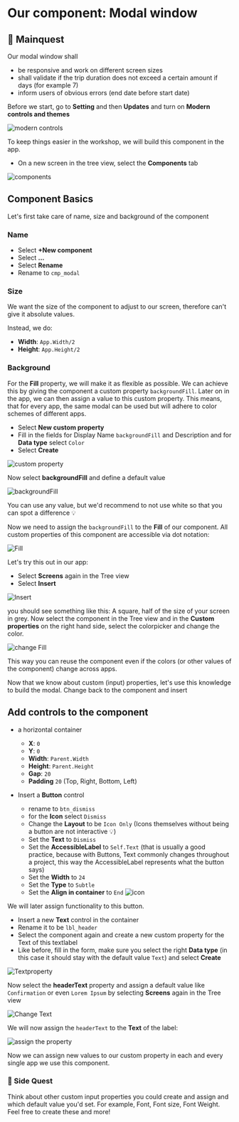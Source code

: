 # Our component: Modal window

## 📝 Mainquest

Our modal window shall

- be responsive and work on different screen sizes
- shall validate if the trip duration does not exceed a certain amount if days (for example 7)
- inform users of obvious errors (end date before start date)

Before we start, go to **Setting** and then **Updates** and turn on **Modern controls and themes**

![modern controls](images/ws_componentModern.png)

To keep things easier in the workshop, we will build this component in the app.

* On a new screen in the tree view, select the **Components** tab

![components](images/ws_componentstab.png)

## Component Basics

Let's first take care of name, size and background of the component

### Name

* Select **+New component**
* Select  **...**
* Select **Rename**
* Rename to `cmp_modal`

### Size

We want the size of the component to adjust to our screen, therefore can't give it absolute values.

Instead, we do:

* **Width**: `App.Width/2`
* **Height**: `App.Height/2`

### Background

For the **Fill** property, we will make it as flexible as possible. We can achieve this by giving the component a custom property `backgroundFill`. Later on in the app, we can then assign a value to this custom property. This means, that for every app, the same modal can be used but will adhere to color schemes of different apps. 

* Select **New custom property**
* Fill in the fields for Display Name `backgroundFill` and Description and for **Data type** select `Color`
* Select **Create**

![custom property](images/ws_componentsProperty.png)

Now select **backgroundFill** and define a default value

![backgroundFill](images/ws_componentsbackgroundFill.png)

You can use any value, but we'd recommend to not use white so that you can spot a difference 💡

Now we need to assign the `backgroundFill` to the **Fill** of our component. All custom properties of this component are accessible via dot notation: 

![Fill](images/ws_componentsFill.png)

Let's try this out in our app:

* Select **Screens** again in the Tree view
* Select **Insert**

![Insert](images/ws_componentsinsert.png)

you should see something like this: A square, half of the size of your screen in grey. Now select the component in the Tree view and in the **Custom properties** on the right hand side, select the colorpicker and change the color.

![change Fill](images/ws_componentschengefill.png)

This way you can reuse the component even if the colors (or other values of the component) change across apps.

Now that we know about custom (input) properties, let's use this knowledge to build the modal. Change back to the component and insert


## Add controls to the component

* a horizontal container
  * **X**: `0`
  * **Y**: `0`
  * **Width**: `Parent.Width`
  * **Height**: `Parent.Height`
  * **Gap**: `20`
  * **Padding** `20` (Top, Right, Bottom, Left)

* Insert a **Button** control
  * rename to `btn_dismiss`
  * for the **Icon** select `Dismiss`
  * Change the **Layout** to be  `Icon Only` (Icons themselves without being a button are not interactive 💡)
  * Set the **Text** to `Dismiss`
  * Set the **AccessibleLabel** to `Self.Text` (that is usually a good practice, because with Buttons, Text commonly changes throughout a project, this way the AccessibleLabel represents what the button says)
  * Set the **Width** to `24`
  * Set the **Type** to `Subtle`
  * Set the **Align in container** to `End`
![icon](images/ws_componentsicon.png)
  
We will later assign functionality to this button.

* Insert a new **Text** control in the container
* Rename it to be `lbl_header`
* Select the component again and create a new custom property for the Text of this textlabel
* Like before, fill in the form, make sure you select the right **Data type** (in this case it should stay with the default value `Text`) and select **Create**

![Textproperty](images/ws_componentsText.png)

Now select the **headerText** property and assign a default value like `Confirmation` or even `Lorem Ipsum` by selecting **Screens** again in the Tree view

![Change Text](images/ws_componentschangeText.png)

We will now assign the `headerText` to the **Text** of the label:

![assign the property](ws_componentsTextassign.png)

Now we can assign new values to our custom property in each and every single app we use this component.

### 🦄 Side Quest

Think about other custom input properties you could create and assign and which default value you'd set. For example, Font, Font size, Font Weight. Feel free to create these and more! 


